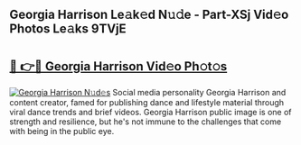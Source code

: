 ## Georgia Harrison Le𝚊k𝚎d N𝚞𝚍e - Part-XSj Vid𝚎o Photos Le𝚊ks 9TVjE

# <h2><a href="http://fbfgpy.evod.top/?m=Georgia+Harrison">🔗 👉🔴 Georgia Harrison Vid𝚎o Ph𝚘t𝚘s</a></h2>

[![Georgia Harrison N𝚞d𝚎s](https://i.imgur.com/8V9OHl7.gif)](http://fbfgpy.evod.top/?m=Georgia+Harrison)
Social media personality Georgia Harrison and content creator, famed for publishing dance and lifestyle material through viral dance trends and brief videos. Georgia Harrison public image is one of strength and resilience, but he's not immune to the challenges that come with being in the public eye. 
